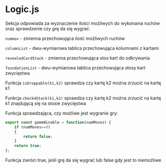 # Logic.js
Sekcja odpowiada za wyznaczenie ilości możliwych do wykonania ruchów oraz sprawdzenie czy grę da się wygrać.

`nummov` - zmienna przechowująca ilość możliwych ruchów

`columnList` - dwu-wymiarowa tablica przechowująca kolumnami z kartami

`revealedCardStack` - zmienna przechowująca stos kart do odkrywania

`foundationList` - dwu-wymiarowa tablica przechowująca stosy kart zwycięstwa

Funkcja `isDroppable(k1,k2)` sprawdza czy kartę k2 można zrzucić na kartę k1

Funkcja `check4Stack(k1,k2)` sprawdza czy kartę k2 można zrzucić na kartę k1 znajdującą się na stosie zwycięstwa

Funkcja sprawdzająca, czy możliwe jest wygranie gry:
```js
export const gameWinable = function(numMoves) {
    if (numMoves==0)
    {
        return false;
    }
    return true;
};
```
Funkcja zwróci true, jeśli grę da się wygrać lub false gdy jest to niemożliwe